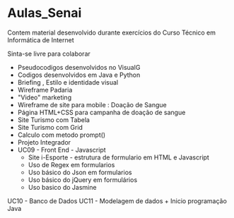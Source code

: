 # Aulas_Senai
Contem material desenvolvido durante exercícios do Curso Técnico em Informática de Internet

Sinta-se livre para colaborar

 - Pseudocodigos  desenvolvidos no VisualG 
 - Codigos desenvolvidos em Java e Python
 - Briefing , Estilo e identidade visual
 - Wireframe Padaria
 - "Video" marketing 
 - Wireframe de site para mobile : Doação de Sangue
 - Página HTML+CSS para campanha de doação de sangue
 - Site Turismo com Tabela
 - Site Turismo com Grid
 - Calculo com metodo prompt()
 - Projeto Integrador 
 - UC09 - Front End - Javascript
    - Site i-Esporte - estrutura de formulario em HTML e Javascript
    - Uso de Regex em formularios
    - Uso básico do Json em formularios
    - Uso básico do jQuery em formulários
    - Uso basico do Jasmine

UC10 - Banco de Dados
UC11 - Modelagem de dados + Inicio programação Java

